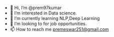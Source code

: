 - 👋 Hi, I’m @prem97kumar
- 👀 I’m interested in Data science.
- 🌱 I’m currently  learning NLP,Deep Learning
- 💞️ I’m looking to for job opportunities.
- 📫 How to reach me premeswar251@gmail.com

<!---
prem97kumar/prem97kumar is a ✨ special ✨ repository because its `README.md` (this file) appears on your GitHub profile.
You can click the Preview link to take a look at your changes.
--->
